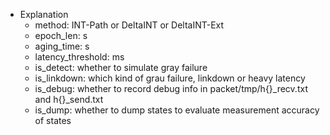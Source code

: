 - Explanation
	+ method: INT-Path or DeltaINT or DeltaINT-Ext
	+ epoch_len: s
	+ aging_time: s
	+ latency_threshold: ms
	+ is_detect: whether to simulate gray failure
	+ is_linkdown: which kind of grau failure, linkdown or heavy latency
	+ is_debug: whether to record debug info in packet/tmp/h{}_recv.txt and h{}_send.txt
	+ is_dump: whether to dump states to evaluate measurement accuracy of states
